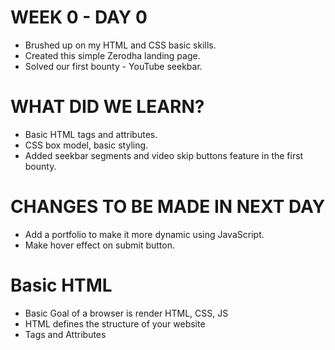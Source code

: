 # WEEK 0 - DAY 0
- Brushed up on my HTML and CSS basic skills.
- Created this simple Zerodha landing page.
- Solved our first bounty - YouTube seekbar.

# WHAT DID WE LEARN?
- Basic HTML tags and attributes.
- CSS box model, basic styling.
- Added seekbar segments and video skip buttons feature in the first bounty.

# CHANGES TO BE MADE IN NEXT DAY
- Add a portfolio to make it more dynamic using JavaScript.
- Make hover effect on submit button.

# Basic HTML
- Basic Goal of a browser is render HTML, CSS, JS
- HTML defines the structure of your website
- Tags and Attributes